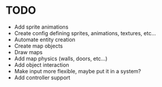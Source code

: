 # TODO

- Add sprite animations
- Create config defining sprites, animations, textures, etc...
- Automate entity creation
- Create map objects
- Draw maps
- Add map physics (walls, doors, etc...)
- Add object interaction
- Make input more flexible, maybe put it in a system?
- Add controller support

